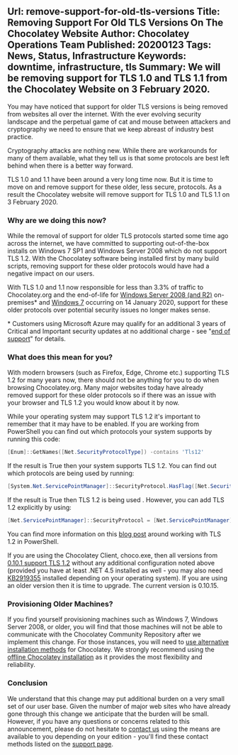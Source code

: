 Url: remove-support-for-old-tls-versions
Title: Removing Support For Old TLS Versions On The Chocolatey Website
Author: Chocolatey Operations Team
Published: 20200123
Tags: News, Status, Infrastructure
Keywords: downtime, infrastructure, tls
Summary: We will be removing support for TLS 1.0 and TLS 1.1 from the Chocolatey Website on 3 February 2020.
---
You may have noticed that support for older TLS versions is being removed from websites all over the internet. With the ever evolving security landscape and the perpetual game of cat and mouse between attackers and cryptography we need to ensure that we keep abreast of industry best practice.

Cryptography attacks are nothing new. While there are workarounds for many of them available, what they tell us is that some protocols are best left behind when there is a better way forward.

TLS 1.0 and 1.1 have been around a very long time now. But it is time to move on and remove support for these older, less secure, protocols. As a result the Chocolatey website will remove support for TLS 1.0 and TLS 1.1 on 3 February 2020.

### Why are we doing this now?

While the removal of support for older TLS protocols started some time ago across the internet, we have committed to supporting out-of-the-box installs on Windows 7 SP1 and Windows Server 2008 which do not support TLS 1.2. With the Chocolatey software being installed first by many build scripts, removing support for these older protocols would have had a negative impact on our users.

With TLS 1.0 and 1.1 now responsible for less than 3.3% of traffic to Chocolatey.org and the end-of-life for [Windows Server 2008 (and R2)](https://support.microsoft.com/en-gb/help/4456235/end-of-support-for-windows-server-2008-and-windows-server-2008-r2) on-premises* and [Windows 7](https://support.microsoft.com/en-gb/help/4057281/windows-7-support-ended-on-january-14-2020) occurring on 14 January 2020, support for these older protocols over potential security issues no longer makes sense.

\*  Customers using Microsoft Azure may qualify for an additional 3 years of Critical and Important security updates at no additional charge - see "[end of support](https://support.microsoft.com/en-gb/help/4456235/end-of-support-for-windows-server-2008-and-windows-server-2008-r2)" for details.

### What does this mean for you?

With modern browsers (such as Firefox, Edge, Chrome etc.) supporting TLS 1.2 for many years now, there should not be anything for you to do when browsing Chocolatey.org. Many major websites today have already removed support for these older protocols so if there was an issue with your browser and TLS 1.2 you would know about it by now.

While your operating system may support TLS 1.2 it's important to remember that it may have to be enabled. If you are working from PowerShell you can find out which protocols your system supports by running this code:

```powershell
[Enum]::GetNames([Net.SecurityProtocolType]) -contains 'Tls12'
```

If the result is True then your system supports TLS 1.2. You can find out which protocols are being used by running:

```powershell
[System.Net.ServicePointManager]::SecurityProtocol.HasFlag([Net.SecurityProtocolType]::Tls12)
```

If the result is True then TLS 1.2 is being used . However, you can add TLS 1.2 explicitly by using:

```powershell
[Net.ServicePointManager]::SecurityProtocol = [Net.ServicePointManager]::SecurityProtocol -bor [Net.SecurityProtocolType]::Tls12
```

You can find more information on this [blog post](https://blog.pauby.com/post/force-powershell-to-use-tls-1-2/) around working with TLS 1.2 in PowerShell.

If you are using the Chocolatey Client, choco.exe, then all versions from [0.10.1 support TLS 1.2](https://github.com/chocolatey/choco/commit/2d39d97f01435d655fcc3675ab893bf71d60e6cb) without any additional configuration noted above (provided you have at least .NET 4.5 installed as well - you may also need [KB2919355](https://support.microsoft.com/en-us/help/2929781/update-adds-new-tls-cipher-suites-and-changes-cipher-suite-priorities) installed depending on your operating system). If you are using an older version then it is time to upgrade. The current version is 0.10.15.

### Provisioning Older Machines?

If you find yourself provisioning machines such as Windows 7, Windows Server 2008, or older, you will find that those machines will not be able to communicate with the Chocolatey Community Repository after we implement this change. For those instances, you will need to [use alternative installation methods](https://chocolatey.org/docs/installation) for Chocolatey. We strongly recommend using the [offline Chocolatey installation](https://chocolatey.org/docs/installation#completely-offline-install) as it provides the most flexibility and reliability.

### Conclusion

We understand that this change may put additional burden on a very small set of our user base. Given the number of major web sites who have already gone through this change we anticipate that the burden will be small. However, if you have any questions or concerns related to this announcement, please do not hesitate to [contact us](https://chocolatey.org/support) using the means are available to you depending on your edition - you'll find these contact methods listed on the [support page](https://chocolatey.org/support).